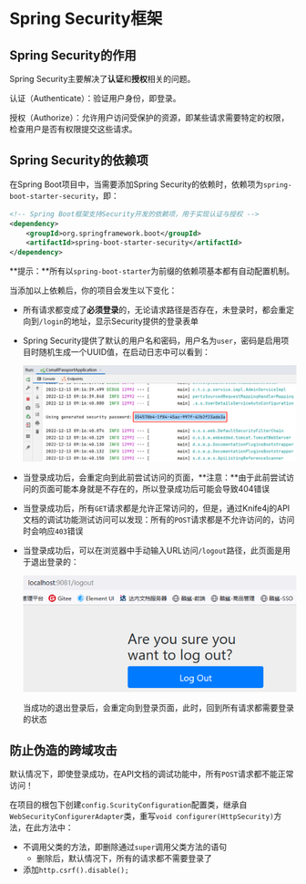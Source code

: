 # Spring Security框架

## Spring Security的作用

Spring Security主要解决了**认证**和**授权**相关的问题。

认证（Authenticate）：验证用户身份，即登录。

授权（Authorize）：允许用户访问受保护的资源，即某些请求需要特定的权限，检查用户是否有权限提交这些请求。

## Spring Security的依赖项

在Spring Boot项目中，当需要添加Spring Security的依赖时，依赖项为`spring-boot-starter-security`，即：

```xml
<!-- Spring Boot框架支持Security开发的依赖项，用于实现认证与授权 -->
<dependency>
    <groupId>org.springframework.boot</groupId>
    <artifactId>spring-boot-starter-security</artifactId>
</dependency>
```

**提示：**所有以`spring-boot-starter`为前缀的依赖项基本都有自动配置机制。

当添加以上依赖后，你的项目会发生以下变化：

- 所有请求都变成了**必须登录**的，无论请求路径是否存在，未登录时，都会重定向到`/login`的地址，显示Security提供的登录表单

- Spring Security提供了默认的用户名和密码，用户名为`user`，密码是启用项目时随机生成一个UUID值，在启动日志中可以看到：

  ![image-20221213091921614](images/image-20221213091921614.png)

- 当登录成功后，会重定向到此前尝试访问的页面，**注意：**由于此前尝试访问的页面可能本身就是不存在的，所以登录成功后可能会导致404错误

- 当登录成功后，所有`GET`请求都是允许正常访问的，但是，通过Knife4j的API文档的调试功能测试访问可以发现：所有的`POST`请求都是不允许访问的，访问时会响应`403`错误

- 当登录成功后，可以在浏览器中手动输入URL访问`/logout`路径，此页面是用于退出登录的：

  ![image-20221213092547230](images/image-20221213092547230.png)

  当成功的退出登录后，会重定向到登录页面，此时，回到所有请求都需要登录的状态

## 防止伪造的跨域攻击

默认情况下，即使登录成功，在API文档的调试功能中，所有`POST`请求都不能正常访问！

在项目的根包下创建`config.ScurityConfiguration`配置类，继承自`WebSecurityConfigurerAdapter`类，重写`void configurer(HttpSecurity)`方法，在此方法中：

- 不调用父类的方法，即删除通过`super`调用父类方法的语句
  - 删除后，默认情况下，所有的请求都不需要登录了
- 添加`http.csrf().disable();`





